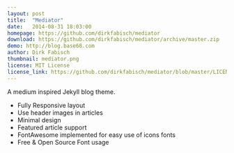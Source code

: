```yaml
---
layout: post
title:  "Mediator"
date:   2014-08-31 18:03:00
homepage: https://github.com/dirkfabisch/mediator
download: https://github.com/dirkfabisch/mediator/archive/master.zip
demo: http://blog.base68.com
author: Dirk Fabisch
thumbnail: mediator.png
license: MIT License
license_link: https://github.com/dirkfabisch/mediator/blob/master/LICENCE
---
```


A medium inspired Jekyll blog theme.

* Fully Responsive layout
* Use header images in articles
* Minimal design
* Featured article support
* FontAwesome implemented for easy use of icons fonts
* Free & Open Source Font usage